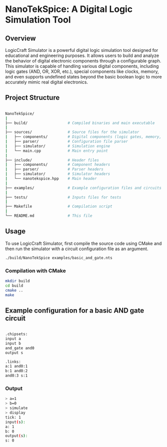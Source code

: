 # NanoTekSpice: A Digital Logic Simulation Tool

## Overview

LogicCraft Simulator is a powerful digital logic simulation tool designed for educational and engineering purposes. It allows users to build and analyze the behavior of digital electronic components through a configurable graph. This simulator is capable of handling various digital components, including logic gates (AND, OR, XOR, etc.), special components like clocks, memory, and even supports undefined states beyond the basic boolean logic to more accurately mimic real digital electronics.

## Project Structure

```bash

NanoTekSpice/
|
├── build/                  # Compiled binaries and main executable
|
├── sources/                # Source files for the simulator
|   ├── components/         # Digital components (logic gates, memory, etc.)
|   ├── parser/             # Configuration file parser
|   ├── simulator/          # Simulation engine
|   └── main.cpp            # Main entry point
|
├── include/                # Header files
|   ├── components/         # Component headers
|   ├── parser/             # Parser headers
|   ├── simulator/          # Simulator headers
|   └── nanotekspice.hpp    # Main header
|
├── examples/               # Example configuration files and circuits
|
├── tests/                  # Inputs files for tests
|
├── Makefile                # Compilation script
|
└── README.md               # This file
```

## Usage

To use LogicCraft Simulator, first compile the source code using CMake and then run the simulator with a circuit configuration file as an argument.

```bash
./build/NanoTekSpice examples/basic_and_gate.nts
```

### Compilation with CMake

```bash
mkdir build
cd build
cmake ..
make
```

## Example configuration for a basic AND gate circuit

```bash

.chipsets:
input a
input b
and_gate and0
output s

.links:
a:1 and0:1
b:1 and0:2
and0:3 s:1

```

### Output

``` bash
> a=1
> b=0
> simulate
> display
tick: 1
input(s):
a: 1
b: 0
output(s):
s: 0
```
